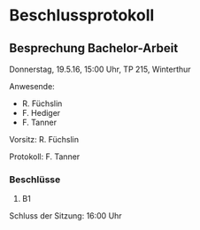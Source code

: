 # Beschlussprotokoll

## Besprechung Bachelor-Arbeit

Donnerstag, 19.5.16, 15:00 Uhr, TP 215, Winterthur

Anwesende:

*   R. Füchslin
*   F. Hediger
*   F. Tanner

Vorsitz: R. Füchslin

Protokoll: F. Tanner

### Beschlüsse

1.  B1

Schluss der Sitzung: 16:00 Uhr
